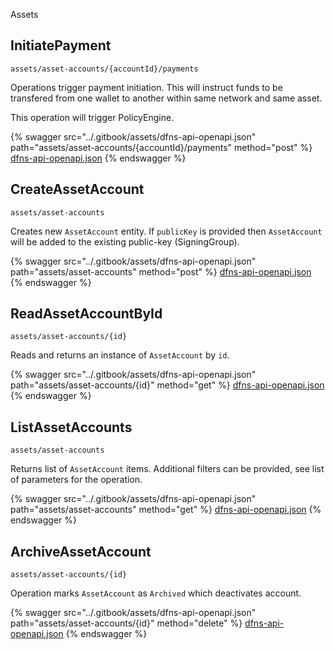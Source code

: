 
  Assets

  
## InitiatePayment
`assets/asset-accounts/{accountId}/payments`

Operations trigger payment initiation. This will instruct funds to be transfered from one wallet to another within same network and same asset.

This operation will trigger PolicyEngine.

{% swagger src="../.gitbook/assets/dfns-api-openapi.json" path="assets/asset-accounts/{accountId}/payments" method="post" %}
[dfns-api-openapi.json](../.gitbook/assets/dfns-api-openapi.json)
{% endswagger %}


## CreateAssetAccount
`assets/asset-accounts`

Creates new `AssetAccount` entity. If `publicKey` is provided then `AssetAccount` will be added to the existing public-key (SigningGroup). 

{% swagger src="../.gitbook/assets/dfns-api-openapi.json" path="assets/asset-accounts" method="post" %}
[dfns-api-openapi.json](../.gitbook/assets/dfns-api-openapi.json)
{% endswagger %}


## ReadAssetAccountById
`assets/asset-accounts/{id}`

Reads and returns an instance of `AssetAccount` by `id`.

{% swagger src="../.gitbook/assets/dfns-api-openapi.json" path="assets/asset-accounts/{id}" method="get" %}
[dfns-api-openapi.json](../.gitbook/assets/dfns-api-openapi.json)
{% endswagger %}


## ListAssetAccounts
`assets/asset-accounts`

Returns list of `AssetAccount` items. Additional filters can be provided, see list of parameters for the operation.

{% swagger src="../.gitbook/assets/dfns-api-openapi.json" path="assets/asset-accounts" method="get" %}
[dfns-api-openapi.json](../.gitbook/assets/dfns-api-openapi.json)
{% endswagger %}


## ArchiveAssetAccount
`assets/asset-accounts/{id}`

Operation marks `AssetAccount` as `Archived` which deactivates account.

{% swagger src="../.gitbook/assets/dfns-api-openapi.json" path="assets/asset-accounts/{id}" method="delete" %}
[dfns-api-openapi.json](../.gitbook/assets/dfns-api-openapi.json)
{% endswagger %}

  